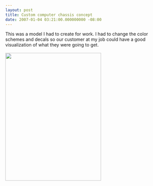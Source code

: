 ```yaml
---
layout: post
title: Custom computer chassis concept
date: 2007-01-04 03:21:00.000000000 -08:00
---
```

This was a model I had to create for work. I had to change the color schemes and decals so our customer at my job could have a good visualization of what they were going to get.<br /><br /><a onblur="try {parent.deselectBloggerImageGracefully();} catch(e) {}" href="http://1.bp.blogspot.com/_zdYMSK7YuAA/SargWigiauI/AAAAAAAAFGA/wlhGgPaK65c/s1600-h/chassis_web_full.jpg"><img style="float:left; margin:0 10px 10px 0;cursor:pointer; cursor:hand;width: 299px; height: 400px;" src="http://1.bp.blogspot.com/_zdYMSK7YuAA/SargWigiauI/AAAAAAAAFGA/wlhGgPaK65c/s400/chassis_web_full.jpg" border="0" alt="" id="BLOGGER_PHOTO_ID_5308301788634573538" /></a>
